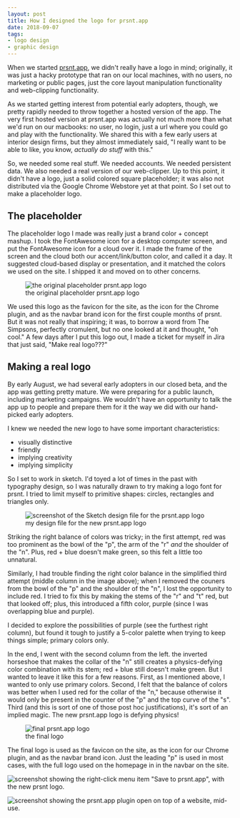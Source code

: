 ```yaml
---
layout: post
title: How I designed the logo for prsnt.app
date: 2018-09-07
tags:
- logo design
- graphic design
---
```


When we started [prsnt.app](https://prsnt.app), we didn't really have a logo in mind; originally, it was just a hacky prototype that ran on our local machines, with no users, no marketing or public pages, just the core layout manipulation functionality and web-clipping functionality.

As we started getting interest from potential early adopters, though, we pretty rapidly needed to throw together a hosted version of the app. The very first hosted version at prsnt.app was actually not much more than what we'd run on our macbooks: no user, no login, just a url where you could go and play with the functionality. We shared this with a few early users at interior design firms, but they almost immediately said, "I really want to be able to like, you know, _actually do stuff_ with this."

So, we needed some real stuff. We needed accounts. We needed persistent data. We also needed a real version of our web-clipper. Up to this point, it didn't have a logo, just a solid colored square placeholder; it was also not distributed via the Google Chrome Webstore yet at that point. So I set out to make a placeholder logo.

## The placeholder

The placeholder logo I made was really just a brand color + concept mashup. I took the FontAwesome icon for a desktop computer screen, and put the FontAwesome icon for a cloud over it. I made the frame of the screen and the cloud both our accent/link/button color, and called it a day. It suggested cloud-based display or presentation, and it matched the colors we used on the site. I shipped it and moved on to other concerns.

<figure>
  <img src="{{site.baseurl}}/images/2018/09/07/placeholder.jpg" alt="the original placeholder prsnt.app logo" />
  <figcaption>the original placeholder prsnt.app logo</figcaption>
</figure>

We used this logo as the favicon for the site, as the icon for the Chrome plugin, and as the navbar brand icon for the first couple months of prsnt. But it was not really that inspiring; it was, to borrow a word from The Simpsons, perfectly cromulent, but no one looked at it and thought, "oh cool." A few days after I put this logo out, I made a ticket for myself in Jira that just said, "Make real logo???"

## Making a real logo

By early August, we had several early adopters in our closed beta, and the app was getting pretty mature. We were preparing for a public launch, including marketing campaigns. We wouldn't have an opportunity to talk the app up to people and prepare them for it the way we did with our hand-picked early adopters. 

I knew we needed the new logo to have some important characteristics: 

* visually distinctive
* friendly
* implying creativity
* implying simplicity

So I set to work in sketch. I'd toyed a lot of times in the past with typography design, so I was naturally drawn to try making a logo font for prsnt. I tried to limit myself to primitive shapes: circles, rectangles and triangles only.

<figure>
  <img src="{{site.baseurl}}/images/2018/09/07/logo-design-process.jpg" alt="screenshot of the Sketch design file for the prsnt.app logo" />
  <figcaption>my design file for the new prsnt.app logo</figcaption>
</figure>

Striking the right balance of colors was tricky; in the first attempt, red was too prominent as the bowl of the "p", the arm of the "r" _and_ the shoulder of the "n". Plus, red + blue doesn't make green, so this felt a little too unnatural. 

Similarly, I had trouble finding the right color balance in the simplified third attempt (middle column in the image above); when I removed the couners from the bowl of the "p" and the shoulder of the "n", I lost the opportunity to include red. I tried to fix this by making the stems of the "r" and "t" red, but that looked off; plus, this introduced a fifth color, purple (since I was overlapping blue and purple). 

I decided to explore the possibilities of purple (see the furthest right column), but found it tough to justify a 5-color palette when trying to keep things simple; primary colors only.

In the end, I went with the second column from the left. the inverted horseshoe that makes the collar of the "n" still creates a physics-defying color combination with its stem; red + blue still doesn't make green. But I wanted to leave it like this for a few reasons. First, as I mentioned above, I wanted to only use primary colors. Second, I felt that the balance of colors was better when I used red for the collar of the "n," because otherwise it would only be present in the counter of the "p" and the top curve of the "s". Third (and this is sort of one of those post hoc justifications), it's sort of an implied magic. The new prsnt.app logo is defying physics!

<figure>
<img src="{{site.baseurl}}/images/2018/09/07/final-logo.jpg" alt="final prsnt.app logo" />
<figcaption>the final logo</figcaption>
</figure>

The final logo is used as the favicon on the site, as the icon for our Chrome plugin, and as the navbar brand icon. Just the leading "p" is used in most cases, with the full logo used on the homepage in in the navbar on the site. 

![screenshot showing the right-click menu item "Save to prsnt.app", with the new prsnt logo.]({{site.baseurl}}/images/2018/09/07/right-click.jpg)

![screenshot showing the prsnt.app plugin open on top of a website, mid-use.]({{site.baseurl}}/images/2018/09/07/plugin.jpg)
